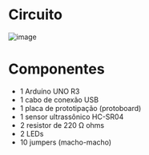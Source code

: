 # Circuito
![image](https://user-images.githubusercontent.com/77423877/236626293-dd93ba47-4a87-4a20-b154-7217d4f4b2f4.png)

# Componentes
- 1 Arduíno UNO R3
- 1 cabo de conexão USB
- 1 placa de prototipação (protoboard)
- 1 sensor ultrassônico HC-SR04
- 2 resistor de 220 Ω ohms
- 2 LEDs
- 10 jumpers (macho-macho)
